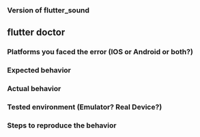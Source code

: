 ### Version of flutter_sound

## flutter doctor

### Platforms you faced the error (IOS or Android or both?)

### Expected behavior

### Actual behavior

### Tested environment (Emulator? Real Device?)

### Steps to reproduce the behavior
